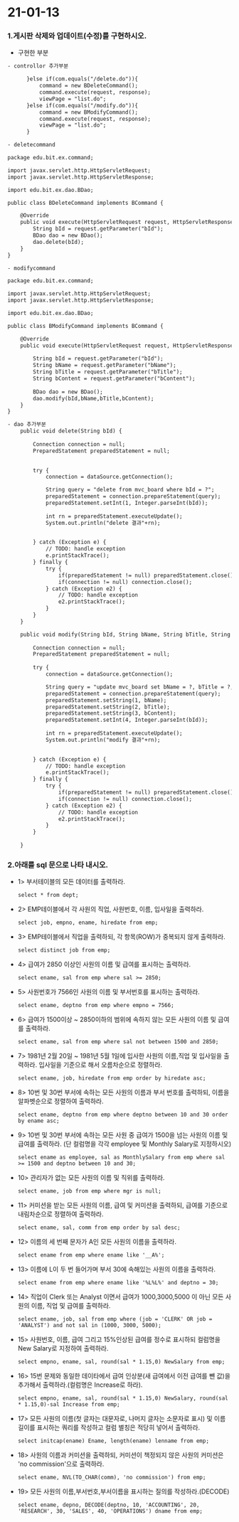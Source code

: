 # 21-01-13

### 1.게시판 삭제와 업데이트(수정)를 구현하시오.

- 구현한 부분

```jsp
- controllor 추가부분

      }else if(com.equals("/delete.do")){
    	  command = new BDeleteCommand();
    	  command.execute(request, response);
    	  viewPage = "list.do";
      }else if(com.equals("/modify.do")){
    	  command = new BModifyCommand();
    	  command.execute(request, response);
    	  viewPage = "list.do";
      } 
```

```jsp
- deletecommand

package edu.bit.ex.command;

import javax.servlet.http.HttpServletRequest;
import javax.servlet.http.HttpServletResponse;

import edu.bit.ex.dao.BDao;

public class BDeleteCommand implements BCommand {

	@Override
	public void execute(HttpServletRequest request, HttpServletResponse response) {
		String bId = request.getParameter("bId");
		BDao dao = new BDao();
		dao.delete(bId);
	}
}
```

```jsp
- modifycommand

package edu.bit.ex.command;

import javax.servlet.http.HttpServletRequest;
import javax.servlet.http.HttpServletResponse;

import edu.bit.ex.dao.BDao;

public class BModifyCommand implements BCommand {

	@Override
	public void execute(HttpServletRequest request, HttpServletResponse response) {
		
		String bId = request.getParameter("bId");
		String bName = request.getParameter("bName");
	    String bTitle = request.getParameter("bTitle");
	    String bContent = request.getParameter("bContent");
	    
	    BDao dao = new BDao();
	    dao.modify(bId,bName,bTitle,bContent);
	}
}
```

```jsp
- dao 추가부분
	public void delete(String bId) {
		
		Connection connection = null;
		PreparedStatement preparedStatement = null;
		

		try {
			connection = dataSource.getConnection();

			String query = "delete from mvc_board where bId = ?";
			preparedStatement = connection.prepareStatement(query);
			preparedStatement.setInt(1, Integer.parseInt(bId));
			
			int rn = preparedStatement.executeUpdate();	
			System.out.println("delete 결과"+rn);

		
		} catch (Exception e) {
			// TODO: handle exception
			e.printStackTrace();
		} finally {
			try {
				if(preparedStatement != null) preparedStatement.close();
				if(connection != null) connection.close();
			} catch (Exception e2) {
				// TODO: handle exception
				e2.printStackTrace();
			}
		}
	}

	public void modify(String bId, String bName, String bTitle, String bContent) {
		
		Connection connection = null;
		PreparedStatement preparedStatement = null;
		
		try {
			connection = dataSource.getConnection();

			String query = "update mvc_board set bName = ?, bTitle = ?, bContent = ? where bId = ?";
			preparedStatement = connection.prepareStatement(query);
			preparedStatement.setString(1, bName);
			preparedStatement.setString(2, bTitle);
			preparedStatement.setString(3, bContent);
			preparedStatement.setInt(4, Integer.parseInt(bId));
						
			int rn = preparedStatement.executeUpdate();	
			System.out.println("modify 결과"+rn);

		
		} catch (Exception e) {
			// TODO: handle exception
			e.printStackTrace();
		} finally {
			try {
				if(preparedStatement != null) preparedStatement.close();
				if(connection != null) connection.close();
			} catch (Exception e2) {
				// TODO: handle exception
				e2.printStackTrace();
			}
		}
		
	}
```



### 2.아래를 sql 문으로 나타 내시오.

- 1> 부서테이블의 모든 데이터를 출력하라.

  ```
  select * from dept;
  ```

- 2> EMP테이블에서 각 사원의 직업, 사원번호, 이름, 입사일을 출력하라.

  ```
  select job, empno, ename, hiredate from emp;
  ```

- 3> EMP테이블에서 직업을 출력하되, 각 항목(ROW)가 중복되지 않게 출력하라.

  ```
  select distinct job from emp;
  ```

- 4> 급여가 2850 이상인 사원의 이름 및 급여를 표시하는 출력하라.

  ```
  select ename, sal from emp where sal >= 2850;
  ```

- 5> 사원번호가 7566인 사원의 이름 및 부서번호를 표시하는 출력하라.

  ```
  select ename, deptno from emp where empno = 7566;
  ```

- 6> 급여가 1500이상 ~ 2850이하의 범위에 속하지 않는 모든 사원의 이름 및 급여를 출력하라.

  ```
  select ename, sal from emp where sal not between 1500 and 2850;
  ```

- 7> 1981년 2월 20일 ~ 1981년 5월 1일에 입사한 사원의 이름,직업 및 입사일을 출력하라.
   입사일을 기준으로 해서 오름차순으로 정렬하라.

  ```
  select ename, job, hiredate from emp order by hiredate asc;
  ```

- 8> 10번 및 30번 부서에 속하는 모든 사원의 이름과 부서 번호를 출력하되,
   이름을 알파벳순으로 정렬하여 출력하라.

  ```
  select ename, deptno from emp where deptno between 10 and 30 order by ename asc;
  ```

- 9> 10번 및 30번 부서에 속하는 모든 사원 중 급여가 1500을 넘는 사원의
   이름 및 급여를 출력하라.
  (단 컬럼명을 각각 employee 및 Monthly Salary로 지정하시오)

  ```
  select ename as employee, sal as MonthlySalary from emp where sal >= 1500 and deptno between 10 and 30;
  ```

- 10> 관리자가 없는 모든 사원의 이름 및 직위를 출력하라.

  ```
  select ename, job from emp where mgr is null;
  ```

- 11> 커미션을 받는 모든 사원의 이름, 급여 및 커미션을 출력하되, 급여를 기준으로
   내림차순으로 정렬하여 출력하라.

  ```
  select ename, sal, comm from emp order by sal desc;
  ```

- 12> 이름의 세 번째 문자가 A인 모든 사원의 이름을 출력하라.

  ```
  select ename from emp where ename like '__A%';
  ```

- 13> 이름에 L이 두 번 들어가며 부서 30에 속해있는 사원의 이름을 출력하라.

  ```
  select ename from emp where ename like '%L%L%' and deptno = 30;
  ```

- 14> 직업이 Clerk 또는 Analyst 이면서 급여가 1000,3000,5000 이 아닌
   모든 사원의 이름, 직업 및 급여를 출력하라.

  ```
  select ename, job, sal from emp where (job = 'CLERK' OR job = 'ANALYST') and not sal in (1000, 3000, 5000);
  ```

- 15> 사원번호, 이름, 급여 그리고 15%인상된 급여를 정수로 표시하되 컬럼명을
   New Salary로 지정하여 출력하라.

  ```
  select empno, ename, sal, round(sal * 1.15,0) NewSalary from emp;
  ```

- 16> 15번 문제와 동일한 데이타에서 급여 인상분(새 급여에서 이전 급여를 뺀 값)을 추가해서
   출력하라.(컬럼명은 Increase로 하라).

  ```
  select empno, ename, sal, round(sal * 1.15,0) NewSalary, round(sal * 1.15,0)-sal Increase from emp;
  ```

- 17> 모든 사원의 이름(첫 글자는 대문자로, 나머지 글자는 소문자로 표시) 및 이름 길이를
   표시하는 쿼리를 작성하고 컬럼 별칭은 적당히 넣어서 출력하라.

  ```
  select initcap(ename) Ename, length(ename) lenname from emp;
  ```

- 18> 사원의 이름과 커미션을 출력하되, 커미션이 책정되지 않은
   사원의 커미션은 'no commission'으로 출력하라.

  ```
  select ename, NVL(TO_CHAR(comm), 'no commission') from emp;
  ```

- 19> 모든 사원의 이름,부서번호,부서이름을 표시하는 질의를 작성하라.(DECODE)

  ```
  select ename, depno, DECODE(deptno, 10, 'ACCOUNTING', 20, 'RESEARCH', 30, 'SALES', 40, 'OPERATIONS') dname from emp;
  ```
